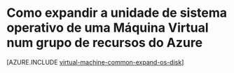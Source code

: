 <properties
   pageTitle="Como expandir a unidade de sistema operativo de uma Máquina Virtual num grupo de recursos do Azure | Microsoft Azure"
   description="Este artigo demonstra uma abordagem para expandir o tamanho da unidade de sistema operativo de uma máquina de virtual através do Powershell do Azure Gestor de recursos."
   services="virtual-machines-windows"
   documentationCenter=""
   authors="kirpasingh"
   manager="roshar"
   editor=""
   tags="azure-resource-manager"/>

<tags
   ms.service="virtual-machines-windows"
   ms.devlang="na"
   ms.topic="article"
   ms.tgt_pltfrm="vm-windows"
   ms.workload="infrastructure-services"
   ms.date="10/18/2016"
   ms.author="kirpas"/>

# <a name="how-to-expand-the-os-drive-of-a-virtual-machine-in-an-azure-resource-group"></a>Como expandir a unidade de sistema operativo de uma Máquina Virtual num grupo de recursos do Azure

[AZURE.INCLUDE [virtual-machine-common-expand-os-disk](../../includes/virtual-machines-common-expand-os-disk.md)]
